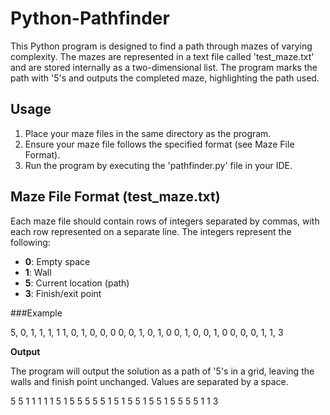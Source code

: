 # Python-Pathfinder

This Python program is designed to find a path through mazes of varying complexity. The mazes are represented in a text file called 'test_maze.txt' and are stored internally as a two-dimensional list. The program marks the path with '5's and outputs the completed maze, highlighting the path used.

## Usage

1. Place your maze files in the same directory as the program.
2. Ensure your maze file follows the specified format (see Maze File Format).
3. Run the program by executing the 'pathfinder.py' file in your IDE.

## Maze File Format (test_maze.txt)

Each maze file should contain rows of integers separated by commas, with each row represented on a separate line. The integers represent the following:

- **0**: Empty space
- **1**: Wall
- **5**: Current location (path)
- **3**: Finish/exit point

###Example

5, 0, 1, 1, 1, 1
1, 0, 1, 0, 0, 0
0, 0, 1, 0, 1, 0
0, 1, 0, 0, 1, 0
0, 0, 0, 1, 1, 3

**Output**

The program will output the solution as a path of '5's in a grid, leaving the walls and finish point unchanged. Values are separated by a space.

5 5 1 1 1 1
1 5 1 5 5 5
5 5 1 5 1 5
5 1 5 5 1 5
5 5 5 1 1 3
